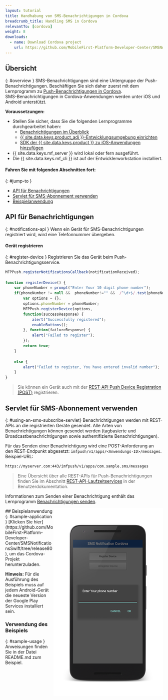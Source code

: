```yaml
---
layout: tutorial
title: Handhabung von SMS-Benachrichtigungen in Cordova
breadcrumb_title: Handling SMS in Cordova
relevantTo: [cordova]
weight: 8
downloads:
  - name: Download Cordova project
    url: https://github.com/MobileFirst-Platform-Developer-Center/SMSNotificationsCordova/tree/release80
---
```

<!-- NLS_CHARSET=UTF-8 -->
## Übersicht
{: #overview }
SMS-Benachrichtigungen sind eine Untergruppe der Push-Benachrichtigungen.
Beschäftigen Sie sich daher zuerst mit dem Lernprogramm zu [Push-Benachrichtigungen in Cordova](../../).   
SMS-Benachrichtigungen in Cordova-Anwendungen werden unter iOS und Android unterstützt.

**Voraussetzungen:**

* Stellen Sie sicher, dass Sie die folgenden Lernprogramme durchgearbeitet haben: 
  * [Benachrichtigungen im Überblick](../../)
  * [{{ site.data.keys.product_adj }}-Entwicklungsumgebung einrichten](../../../installation-configuration/#installing-a-development-environment)
  * [SDK der {{ site.data.keys.product }} zu iOS-Anwendungen hinzufügen](../../../application-development/sdk/cordova)
* {{ site.data.keys.mf_server }} wird lokal oder fern ausgeführt. 
* Die {{ site.data.keys.mf_cli }} ist auf der Entwicklerworkstation installiert. 

#### Fahren Sie mit folgenden Abschnitten fort: 
{: #jump-to }
* [API für Benachrichtigungen](#notifications-api)   
* [Servlet für SMS-Abonnement verwenden](#using-an-sms-subscribe-servlet)     
* [Beispielanwendung](#sample-application)

## API für Benachrichtigungen
{: #notifications-api }
Wenn ein Gerät für SMS-Benachrichtigungen registriert wird, wird eine Telefonnummer übergeben. 

#### Gerät registrieren
{: #register-device }
Registrieren Sie das Gerät beim Push-Benachrichtigungsservice. 

```javascript
MFPPush.registerNotificationsCallback(notificationReceived);

function registerDevice() {
    var phoneNumber = prompt("Enter Your 10 digit phone number");
    if(phoneNumber != null &&  phoneNumber!="" &&  /^\d+$/.test(phoneNumber)) {
        var options = {};
        options.phoneNumber = phoneNumber;
        MFPPush.registerDevice(options, 
        function(successResponse) {
            alert("Successfully registered");
            enableButtons();
        }, function(failureResponse) {
            alert("Failed to register");
        });
        return true;
    }

    else {
        alert("Failed to register, You have entered invalid number");
    }
}
```

> Sie können ein Gerät auch
mit der [REST-API Push Device Registration (POST)](http://www.ibm.com/support/knowledgecenter/en/SSHS8R_8.0.0/com.ibm.worklight.apiref.doc/rest_runtime/r_restapi_push_device_registration_post.html)
registrieren.
## Servlet für SMS-Abonnement verwenden
{: #using-an-sms-subscribe-servlet}
Benachrichtigungen werden mit REST-APIs an die registrierten Geräte gesendet. Alle Arten von Benachrichtigungen
können gesendet werden (tagbasierte und Broadcastbenachrichtigungen sowie authentifizierte Benachrichtigungen). 

Für das Senden einer Benachrichtigung wird eine POST-Anforderung an den REST-Endpunkt abgesetzt: `imfpush/v1/apps/<Anwendungs-ID>/messages`.  
Beispiel-URL:  

```bash
https://myserver.com:443/imfpush/v1/apps/com.sample.sms/messages
```

> Eine Übersicht über alle REST-APIs für Push-Benachrichtigungen finden Sie im Abschnitt <a href="https://www.ibm.com/support/knowledgecenter/SSHS8R_8.0.0/com.ibm.worklight.apiref.doc/rest_runtime/c_restapi_runtime.html">REST-API-Laufzeitservices</a> in der Benutzerdokumentation.



Informationen zum Senden einer Benachrichtigung enthält das Lernprogramm [Benachrichtigungen senden](../../sending-notifications). 

<img alt="Beispielanwendung" src="sample-app.png" style="float:right"/>
## Beispielanwendung
{: #sample-application }
[Klicken Sie hier](https://github.com/MobileFirst-Platform-Developer-Center/SMSNotificationsSwift/tree/release80), um das Cordova-Projekt herunterzuladen. 

**Hinweis:** Für die Ausführung des Beispiels muss auf jedem Android-Gerät die neueste Version der Google Play Services installiert sein. 

### Verwendung des Beispiels
{: #sample-usage }
Anweisungen finden Sie in der Datei README.md zum Beispiel. 

